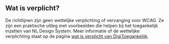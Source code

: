 ## Wat is verplicht?

De richtlijnen zijn geen wettelijke verplichting of vervanging voor WCAG. Ze zijn een praktische uitleg met voorbeelden die helpen bij het toegankelijk inzetten van NL Design System. Meer informatie of de wettelijke verplichting staat op de pagina [wat is verplicht van DigiToegankelijk](https://www.digitoegankelijk.nl/wetgeving/wat-is-verplicht).
